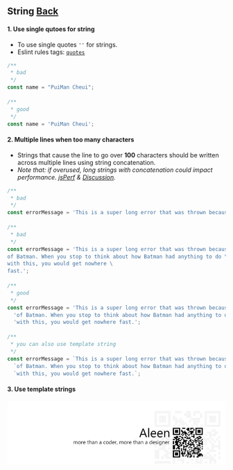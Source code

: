 ## String [**Back**](./../README.md)

#### 1. Use single qutoes for string

- To use single quotes `''` for strings.
- Eslint rules tags: [`quotes`](http://eslint.org/docs/rules/quotes.html)

```js
/**
 * bad
 */
const name = "PuiMan Cheui";

/**
 * good
 */
const name = 'PuiMan Cheui';
```

#### 2. Multiple lines when too many characters

- Strings that cause the line to go over **100** characters should be written across multiple lines using string concatenation.
- *Note that: if overused, long strings with concatenation could impact performance. [jsPerf](http://jsperf.com/ya-string-concat) & [Discussion](https://github.com/airbnb/javascript/issues/40).*

```js
/**
 * bad
 */
const errorMessage = 'This is a super long error that was thrown because of Batman. When you stop to think about how Batman had anything to do with this, you would get nowhere fast.';

/**
 * bad
 */
const errorMessage = 'This is a super long error that was thrown because \
of Batman. When you stop to think about how Batman had anything to do \
with this, you would get nowhere \
fast.';

/**
 * good
 */
const errorMessage = 'This is a super long error that was thrown because ' +
  'of Batman. When you stop to think about how Batman had anything to do ' +
  'with this, you would get nowhere fast.';
  
/**
 * you can also use template string
 */
const errorMessage = `This is a super long error that was thrown because `
  `of Batman. When you stop to think about how Batman had anything to do `
  `with this, you would get nowhere fast.`;
```

#### 3. Use template strings


<a href="http://aleen42.github.io/" target="_blank" ><img src="./../pic/tail.gif"></a>
